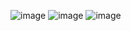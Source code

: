 ![image](https://github.com/AmanDange/Campsite/assets/120024124/0fe5ce05-03b8-42e5-a3f4-e53581e1b364)
![image](https://github.com/AmanDange/Campsite/assets/120024124/6be6118b-9039-415d-a7f2-4cfc5eed5646)
![image](https://github.com/AmanDange/Campsite/assets/120024124/9445c65a-3cdd-456e-b2f0-990b871fbdad)
